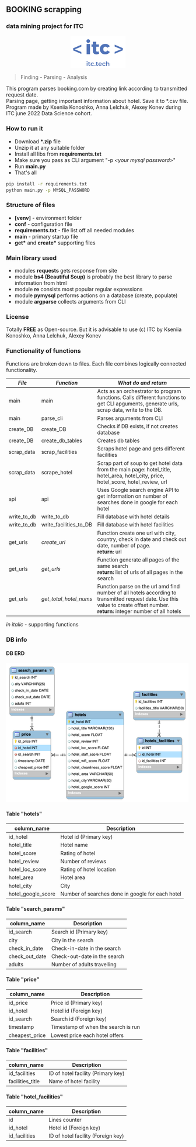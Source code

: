 ## BOOKING scrapping 
### data mining project for ITC
<p align="center">
<img src="img/ITC_logo.png" width=150></p>

> Finding - Parsing - Analysis

This program parses booking.com by creating  link according to transmitted request date. 
<br>Parsing page, getting important information about hotel. Save it to *.csv file. 
Program made by Kseniia Konoshko, Anna Lelchuk, Alexey Konev during ITC june 2022 Data Science cohort.

### How to run it
- Download __*.zip__ file
- Unzip it at any suitable folder
- Install all libs from __requirements.txt__
- Make sure you pass as CLI argument "-p <i>\<your mysql password></i>"
- Run __main.py__
- That's all
```bash
pip install -r requirements.txt
python main.py -p MYSQL_PASSWORD
```
### Structure of files
- __[venv]__ - environment folder
- __conf__ - configuration file
- __requirements.txt__ - file list off all needed modules
- __main__ - primary startup file
- __get*__ and __create*__ supporting files
### Main library used
- modules __requests__  gets response from site
- module __bs4 (Beautiful Soup)__ is probably the best library to parse information from html
- module __re__ consists most popular regular expressions 
- module __pymysql__ performs actions on a database (create, populate)
- module __argparse__ collects arguments from CLI

### License
Totally __FREE__ as Open-source. 
But it is advisable to use (c) ITC by Kseniia Konoshko, Anna Lelchuk, Alexey Konev
### Functionality of functions
Functions are broken down to files. Each file combines logically connected functionality.

| *File*      | *Function*             | *What do and return*                                                                                                                                                                |
|-------------|------------------------|-------------------------------------------------------------------------------------------------------------------------------------------------------------------------------------|
| main        | main                   | Acts as an orchestrator to program functions. Calls different functions to get CLI apguments, generate urls, scrap data, write to the DB.                                           |
| main        | parse_cli              | Parses arguments from CLI                                                                                                                                                           |
| create_DB   | create_DB              | Checks if DB exists, if not creates database                                                                                                                                        |
| create_DB   | create_db_tables       | Creates db tables                                                                                                                                                                   |
| scrap_data  | scrap_facilities       | Scraps hotel page and gets different facilities                                                                                                                                     |
| scrap_data  | scrape_hotel           | Scrap part of soup to get hotel data from the main page: hotel_title, hotel_area, hotel_city, price, hotel_score, hotel_review, url                                                 |
| api         | api                    | Uses Google search engine API to get information on number of searches done in google for each hotel                                                                                |
| write_to_db | write_to_db            | Fill database with hotel details                                                                                                                                                    |
| write_to_db | write_facilities_to_DB | Fill database with hotel facilities                                                                                                                                                 |
| get_urls    | *create_url*           | Function create one url with city, country, check in date and check out date, number of page.<br/>**return:** url                                                                   |
| get_urls    | *get_urls*             | Function generate all pages of the same search<br/>**return:** list of urls of all pages in the search                                                                              |
| get_urls    | *get_total_hotel_nums* | Function parse on the url amd find number of all hotels according to transmitted request date. Use this value to create offset number.<br/>**return:** integer number of all hotels |
 
*in italic* - supporting functions

### DB info
#### DB ERD
<p align="left">
<img src="img/Booking_scrap_ERD.png" width=500></p>

[//]: # (![img_1.png]&#40;img_1.png&#41;)

#### Table "hotels"
| column_name        | Description                                      |
|--------------------|--------------------------------------------------|
| id_hotel           | Hotel id (Primary key)                           |
| hotel_title        | Hotel name                                       |
| hotel_score        | Rating of hotel                                  |
| hotel_review       | Number of reviews                                |
| hotel_loc_score    | Rating of hotel location                         |
| hotel_area         | Hotel area                                       |
| hotel_city         | City                                             |
| hotel_google_score | Number of searches done in google for each hotel |

#### Table "search_params"
| column_name    | Description                  |
|----------------|------------------------------|
| id_search      | Search id (Primary key)      |
| city           | City in the search           |
| check_in_date  | Check-in-date in the search  |
| check_out_date | Check-out-date in the search |
| adults         | Number of adults travelling  |

#### Table "price"
| column_name    | Description                         |
|----------------|-------------------------------------|
| id_price       | Price id (Primary key)              |
| id_hotel       | Hotel id (Foreign key)              |
| id_search      | Search id (Foreign key)             |
| timestamp      | Timestamp of when the search is run |
| cheapest_price | Lowest price each hotel offers      |

#### Table "facilities"
| column_name      | Description                        |
|------------------|------------------------------------|
| id_facilities    | ID of hotel facility (Primary key) |
| facilities_title | Name of hotel facility             |

#### Table "hotel_facilities"
| column_name    | Description                        |
|----------------|------------------------------------|
| id             | Lines counter                      |
| id_hotel       | Hotel id (Foreign key)             |
| id_facilities  | ID of hotel facility (Foreign key) |

